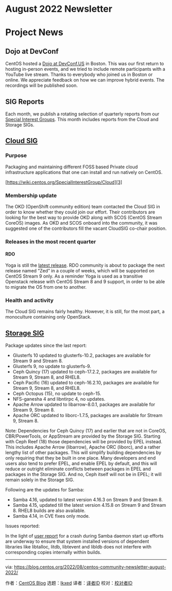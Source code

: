 [#]: subject: "August 2022 Newsletter"
[#]: via: "https://blog.centos.org/2022/08/centos-community-newsletter-august-2022/"
[#]: author: "CentOS Blog https://blog.centos.org"
[#]: collector: "lkxed"
[#]: translator: " "
[#]: reviewer: " "
[#]: publisher: " "
[#]: url: " "

August 2022 Newsletter
======

# Project News

## Dojo at DevConf

CentOS hosted a [Dojo at DevConf.US][1] in Boston. This was our first return to hosting in-person events, and we tried to include remote participants with a YouTube live stream. Thanks to everybody who joined us in Boston or online. We appreciate feedback on how we can improve hybrid events. The recordings will be published soon.

## SIG Reports

Each month, we publish a rotating selection of quarterly reports from our [Special Interest Groups][2]. This month includes reports from the Cloud and Storage SIGs.

## [Cloud SIG][3]

### Purpose

Packaging and maintaining different FOSS based Private cloud infrastructure applications that one can install and run natively on CentOS.

[https://wiki.centos.org/SpecialInterestGroup/Cloud][3]

### Membership update

The OKD (OpenShift community edition) team contacted the Cloud SIG in order to know whether they could join our effort. Their contributors are looking for the best way to provide OKD along with SCOS (CentOS Stream CoreOS) images. As OKD and SCOS onboard into the community, it was suggested one of the contributors fill the vacant CloudSIG co-chair position.

### Releases in the most recent quarter

#### RDO

Yoga is still the [latest release][4]. RDO community is about to package the next release named “Zed” in a couple of weeks, which will be supported on CentOS Stream 9 only. As a reminder Yoga is used as a transitive Openstack release with CentOS Stream 8 and 9 support, in order to be able to migrate the OS from one to another.

### Health and activity

The Cloud SIG remains fairly healthy. However, it is still, for the most part, a monoculture containing only OpenStack.

## [Storage SIG][5]

Package updates since the last report:

- Glusterfs 10 updated to glusterfs-10.2, packages are available for Stream 9 and Stream 8.
- Glusterfs 9, no update to glusterfs-9.
- Ceph Quincy (17) updated to ceph-17.2.2, packages are available for Stream 9, Stream 8, and RHEL8.
- Ceph Pacific (16) updated to ceph-16.2.10, packages are available for Stream 9, Stream 8, and RHEL8.
- Ceph Octopus (15), no update to ceph-15.
- NFS-ganesha 4 and libntirpc 4, no updates.
- Apache Arrow updated to libarrow-8.0.1, packages are available for Stream 9, Stream 8.
- Apache ORC updated to liborc-1.7.5, packages are available for Stream 9, Stream 8.

Note: Dependencies for Ceph Quincy (17) and earlier that are not in CoreOS, CBR/PowerTools, or AppStream are provided by the Storage SIG. Starting with Ceph Reef (18) those dependencies will be provided by EPEL instead. This includes Apache Arrow (libarrow), Apache ORC (liborc), and a rather lengthy list of other packages. This will simplify building dependencies by only requiring that they be built in one place. Many developers and end users also tend to prefer EPEL, and enable EPEL by default, and this will reduce or outright eliminate conflicts between packages in EPEL and packages in the Storage SIG. And no, Ceph itself will not be in EPEL; it will remain solely in the Storage SIG.

Following are the updates for Samba:

- Samba 4.16, updated to latest version 4.16.3 on Stream 9 and Stream 8.
- Samba 4.15, updated till the latest version 4.15.8 on Stream 9 and Stream 8. RHEL8 builds are also available.
- Samba 4.14, in CVE fixes only mode.

Issues reported:

In the light of [user report][6] for a crash during Samba daemon start up efforts are underway to ensure that system installed versions of dependent libraries like libtalloc, litdb, libtevent and libldb does not interfere with corresponding copies internally within builds.

--------------------------------------------------------------------------------

via: https://blog.centos.org/2022/08/centos-community-newsletter-august-2022/

作者：[CentOS Blog][a]
选题：[lkxed][b]
译者：[译者ID](https://github.com/译者ID)
校对：[校对者ID](https://github.com/校对者ID)

[a]: https://blog.centos.org/
[b]: https://github.com/lkxed
[1]: https://wiki.centos.org/Events/Dojo/DevConfUS2022
[2]: https://blog.centos.org/2022/07/centos-hyperscale-sig-quarterly-report-for-2022q2/
[3]: https://wiki.centos.org/SpecialInterestGroup/Cloud
[4]: https://blogs.rdoproject.org/2022/04/rdo-yoga-released/
[5]: https://wiki.centos.org/SpecialInterestGroup/Storage
[6]: https://lists.centos.org/pipermail/centos-devel/2022-June/120415.html
